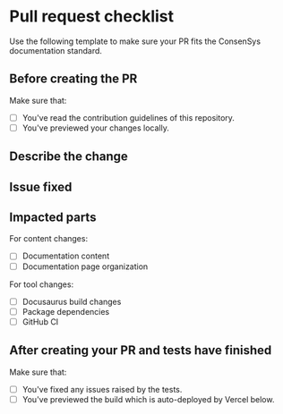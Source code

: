 # Pull request checklist

Use the following template to make sure your PR fits the ConsenSys documentation standard.

## Before creating the PR

Make sure that:

- [ ] You've read the contribution guidelines of this repository.
- [ ] You've previewed your changes locally.

## Describe the change

<!-- Add a clear and concise description of what your PR changes in the documentation. -->

## Issue fixed

<!-- Link to the GitHub issue that your PR addresses.

Add "fixes #{your issue number}" to close the issue automatically when the PR is merged.

If your PR doesn't completely fix the issue, add "see #{your issue number}" to link to the issue
without automatically closing it. -->

## Impacted parts

<!-- Check the item from the following lists that your PR impacts. You can check multiple boxes. -->

For content changes:

- [ ] Documentation content
- [ ] Documentation page organization

For tool changes:

- [ ] Docusaurus build changes
- [ ] Package dependencies
- [ ] GitHub CI

## After creating your PR and tests have finished

Make sure that:

- [ ] You've fixed any issues raised by the tests.
- [ ] You've previewed the build which is auto-deployed by Vercel below.